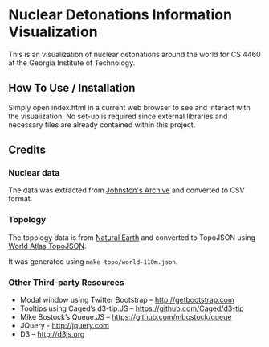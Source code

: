 # Nuclear Detonations Information Visualization
This is an visualization of nuclear detonations around the world for CS 4460 at the Georgia Institute of Technology.

## How To Use / Installation
Simply open index.html in a current web browser to see and interact with the visualization. No set-up is required since external libraries and necessary files are already contained within this project.

## Credits
### Nuclear data
The data was extracted from [Johnston's Archive](http://www.johnstonsarchive.net/nuclear/tests/) and converted to CSV format.

### Topology
The topology data is from [Natural Earth](http://www.naturalearthdata.com) and converted to TopoJSON using [World Atlas TopoJSON](https://github.com/mbostock/world-atlas).

It was generated using `make topo/world-110m.json`.

### Other Third-party Resources
* Modal window using Twitter Bootstrap – http://getbootstrap.com
* Tooltips using Caged’s d3-tip.JS – https://github.com/Caged/d3-tip
* Mike Bostock’s Queue.JS – https://github.com/mbostock/queue
* JQuery - http://jquery.com
* D3 – http://d3js.org
